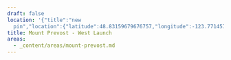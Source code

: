 ```yaml
---
draft: false
location: '{"title":"new
  pin","location":{"latitude":48.83159679676757,"longitude":-123.77145771672284,"elevation":717.8075056949896},"view":{"latitude":48.8246616757894,"longitude":-123.77558088645169,"height":1240.9692623142932,"heading":37.20332696763903,"pitch":-26.662043523643657,"roll":359.9989569250995}}'
title: Mount Prevost - West Launch
areas:
  - _content/areas/mount-prevost.md
---
```

